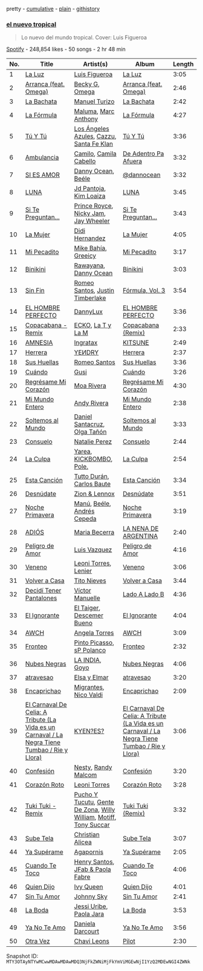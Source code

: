 pretty - [cumulative](/playlists/cumulative/37i9dQZF1DX07X8UDWKEwP.md) - [plain](/playlists/plain/37i9dQZF1DX07X8UDWKEwP) - [githistory](https://github.githistory.xyz/mackorone/spotify-playlist-archive/blob/main/playlists/plain/37i9dQZF1DX07X8UDWKEwP)

### [el nuevo tropical](https://open.spotify.com/playlist/37i9dQZF1DX07X8UDWKEwP)

> Lo nuevo del mundo tropical\. Cover: Luis Figueroa

[Spotify](https://open.spotify.com/user/spotify) - 248,854 likes - 50 songs - 2 hr 48 min

| No. | Title | Artist(s) | Album | Length |
|---|---|---|---|---|
| 1 | [La Luz](https://open.spotify.com/track/1nW7z9bBdVApMNrgvrqYMF) | [Luis Figueroa](https://open.spotify.com/artist/7waNCUQ1Ne7OoNHgqpgMZ7) | [La Luz](https://open.spotify.com/album/0BCkK4DlEhdJtoYNzWLMb0) | 3:05 |
| 2 | [Arranca \(feat\. Omega\)](https://open.spotify.com/track/6IdcyYfBz9LG3SWIKVyNgh) | [Becky G](https://open.spotify.com/artist/4obzFoKoKRHIphyHzJ35G3), [Omega](https://open.spotify.com/artist/1UjxAZqzphB1tsMb1aWBj0) | [Arranca \(feat\. Omega\)](https://open.spotify.com/album/3d0XlD9jrpNetVgDfsErG4) | 2:46 |
| 3 | [La Bachata](https://open.spotify.com/track/5ww2BF9slyYgNOk37BlC4u) | [Manuel Turizo](https://open.spotify.com/artist/0tmwSHipWxN12fsoLcFU3B) | [La Bachata](https://open.spotify.com/album/1TpGeAzOJgAGdPkcWl95r2) | 2:42 |
| 4 | [La Fórmula](https://open.spotify.com/track/5Fh9fyHRnSwKLo4asG6fEX) | [Maluma](https://open.spotify.com/artist/1r4hJ1h58CWwUQe3MxPuau), [Marc Anthony](https://open.spotify.com/artist/4wLXwxDeWQ8mtUIRPxGiD6) | [La Fórmula](https://open.spotify.com/album/5BMotNmzFRoGABaWM6YFI2) | 4:27 |
| 5 | [Tú Y Tú](https://open.spotify.com/track/6gnbz54mNEfB82Tl9pv5Z1) | [Los Ángeles Azules](https://open.spotify.com/artist/0ZCO8oVkMj897cKgFH7fRW), [Cazzu](https://open.spotify.com/artist/6w3SkAHYPsQ1bxV7VDlG5y), [Santa Fe Klan](https://open.spotify.com/artist/4tm8CEdm4pkQsEh4jIr9Yp) | [Tú Y Tú](https://open.spotify.com/album/4kWBOGoMzrHdXf4dGzBPXp) | 3:36 |
| 6 | [Ambulancia](https://open.spotify.com/track/5OPte07J5hRK1pTn0f7ldr) | [Camilo](https://open.spotify.com/artist/28gNT5KBp7IjEOQoevXf9N), [Camila Cabello](https://open.spotify.com/artist/4nDoRrQiYLoBzwC5BhVJzF) | [De Adentro Pa Afuera](https://open.spotify.com/album/1UTDgnpHmthIsdzSxbhpV2) | 3:32 |
| 7 | [SI ES AMOR](https://open.spotify.com/track/7JahThtCGJ9cdn6HWTWf9S) | [Danny Ocean](https://open.spotify.com/artist/5H1nN1SzW0qNeUEZvuXjAj), [Beéle](https://open.spotify.com/artist/7a0XAaPaK2aDSqa8p3QnC7) | [@dannocean](https://open.spotify.com/album/27588WrJksr8zu7ujmRsOA) | 3:32 |
| 8 | [LUNA](https://open.spotify.com/track/4lFKjvCI3fQ1yMuKvdEvGS) | [Jd Pantoja](https://open.spotify.com/artist/7yjRUA0Iz3VI4Kqa5oPJZK), [Kim Loaiza](https://open.spotify.com/artist/1QivQCLVipV61DiQiyV14A) | [LUNA](https://open.spotify.com/album/7zxhGn6Fq3pcpOpHAcOpAD) | 3:45 |
| 9 | [Si Te Preguntan...](https://open.spotify.com/track/20yLo8tCAM1LXixAdBf3f2) | [Prince Royce](https://open.spotify.com/artist/3MHaV05u0io8fQbZ2XPtlC), [Nicky Jam](https://open.spotify.com/artist/1SupJlEpv7RS2tPNRaHViT), [Jay Wheeler](https://open.spotify.com/artist/2cPqdH7XMvwaBJEVjheH8g) | [Si Te Preguntan...](https://open.spotify.com/album/4UDVt5eerRMk5hCMF1qek9) | 3:43 |
| 10 | [La Mujer](https://open.spotify.com/track/2GQ4ey8Dzq8ZkvW15yrl48) | [Didi Hernandez](https://open.spotify.com/artist/4BcT4O9HRp3BUIKTsNtwZH) | [La Mujer](https://open.spotify.com/album/40deup3Khxr7OdrwTtdog6) | 4:05 |
| 11 | [Mi Pecadito](https://open.spotify.com/track/5yrbKnKL9mKC61StX948w1) | [Mike Bahía](https://open.spotify.com/artist/1phfTBIocBW3UwqcYjaEN6), [Greeicy](https://open.spotify.com/artist/5dbaLmK5SHLLg8Z4CcTJpX) | [Mi Pecadito](https://open.spotify.com/album/2YsZcOI0c1Eyo0JlDAGwXD) | 3:17 |
| 12 | [Binikini](https://open.spotify.com/track/1Iy4dJWborISHY9FHWGKPD) | [Rawayana](https://open.spotify.com/artist/2AbQwU2cuEGfD465wCXlg2), [Danny Ocean](https://open.spotify.com/artist/5H1nN1SzW0qNeUEZvuXjAj) | [Binikini](https://open.spotify.com/album/7jAzRi4PeWM3E2MJnBmedj) | 3:03 |
| 13 | [Sin Fin](https://open.spotify.com/track/4BBTalxG6c1Aoai1x1EA5g) | [Romeo Santos](https://open.spotify.com/artist/5lwmRuXgjX8xIwlnauTZIP), [Justin Timberlake](https://open.spotify.com/artist/31TPClRtHm23RisEBtV3X7) | [Fórmula, Vol\. 3](https://open.spotify.com/album/3kGn13mW34Ookfj6yiY8BF) | 3:54 |
| 14 | [EL HOMBRE PERFECTO](https://open.spotify.com/track/5DcVcYoTmUnp90GuRCyfDT) | [DannyLux](https://open.spotify.com/artist/6ElqtIfQsAkEYypgfJIjeK) | [EL HOMBRE PERFECTO](https://open.spotify.com/album/3dtc12UnEQCJ4TSU4lRIAW) | 3:36 |
| 15 | [Copacabana \- Remix](https://open.spotify.com/track/5QNPsYAr31UzNJ0NlsYPVQ) | [ECKO](https://open.spotify.com/artist/2Jb9jVnCpWkXtoGznFJ6bF), [La T y La M](https://open.spotify.com/artist/1FxPMQ9A0882eNDx3ZkD6B) | [Copacabana \(Remix\)](https://open.spotify.com/album/3FBdw6cz2xafwzvukIVtuy) | 2:33 |
| 16 | [AMNESIA](https://open.spotify.com/track/6KjbyUdtrLdlBJx6883aO0) | [Ingratax](https://open.spotify.com/artist/62YF0FglEltB3CnVIjoko8) | [KITSUNE](https://open.spotify.com/album/3XAOgyv86vI7q0vVnDeOY8) | 2:49 |
| 17 | [Herrera](https://open.spotify.com/track/6iYurd8rUYCoQTAi1V9XUn) | [YEИDRY](https://open.spotify.com/artist/3Lk9AWrpD4bminO5LwmBOw) | [Herrera](https://open.spotify.com/album/2doRgShYH9yjuDKMi050AL) | 2:37 |
| 18 | [Sus Huellas](https://open.spotify.com/track/2NTMjOwveAazm5GS2wgDgw) | [Romeo Santos](https://open.spotify.com/artist/5lwmRuXgjX8xIwlnauTZIP) | [Sus Huellas](https://open.spotify.com/album/3dlSb1l960OG7kjmPvirXU) | 3:36 |
| 19 | [Cuándo](https://open.spotify.com/track/4cQBl4skiG56RMGpu1diV3) | [Gusi](https://open.spotify.com/artist/7GMRarEViKQmiTUMFZtrfe) | [Cuándo](https://open.spotify.com/album/7AFKnMLumDXDJlCr1N3pvp) | 3:26 |
| 20 | [Regrésame Mi Corazón](https://open.spotify.com/track/0d2qta4WaYv5x7idIIVxPq) | [Moa Rivera](https://open.spotify.com/artist/3SVGxBlWR0Cnamj9e2Ybmz) | [Regrésame Mi Corazón](https://open.spotify.com/album/2Qi49Wydfvou0IAwsx9RPy) | 4:30 |
| 21 | [Mi Mundo Entero](https://open.spotify.com/track/3NSpi51nrX9BkWUHN08QAJ) | [Andy Rivera](https://open.spotify.com/artist/7hIqJfRYGBWWT1Qxu6Cpd2) | [Mi Mundo Entero](https://open.spotify.com/album/072Mfoviq24EXm7lQXzqUw) | 2:38 |
| 22 | [Soltemos al Mundo](https://open.spotify.com/track/66irfMtLkQh7H2F5zLclp8) | [Daniel Santacruz](https://open.spotify.com/artist/4tLUnrSgMM7tT0zVs3wX61), [Olga Tañón](https://open.spotify.com/artist/4pv1Jo4PbYI8LMADJoTWjE) | [Soltemos al Mundo](https://open.spotify.com/album/70dAQDFwSbXPOWWYyEjagm) | 3:33 |
| 23 | [Consuelo](https://open.spotify.com/track/4T6Zp5YivNaBc63lxDw25i) | [Natalie Perez](https://open.spotify.com/artist/1Y99HOeRzRc27my6NJE3rE) | [Consuelo](https://open.spotify.com/album/1N6xTNae8l8OefNXZttihO) | 2:44 |
| 24 | [La Culpa](https://open.spotify.com/track/4lhzVEFzlYQiCbHhW4Shcv) | [Yarea](https://open.spotify.com/artist/2O4wnhTr4SO5ezY6WXI2Kl), [KICKBOMBO](https://open.spotify.com/artist/7A2htSu45kogVfNBMD4Xgh), [Pole.](https://open.spotify.com/artist/7D62OQfwvslnxJn9DkZm2F) | [La Culpa](https://open.spotify.com/album/4jiTKinVhkjwj7cCFm7ncQ) | 2:54 |
| 25 | [Esta Canción](https://open.spotify.com/track/27Y7e2ahXoIm3R5xhxlFan) | [Tutto Durán](https://open.spotify.com/artist/6J5DvhqOWQlM4RcdzePXEZ), [Carlos Baute](https://open.spotify.com/artist/3smfreCkyJt7bShaTYpG77) | [Esta Canción](https://open.spotify.com/album/4LUmjFFZc79AmtjhoPmhzr) | 3:34 |
| 26 | [Desnúdate](https://open.spotify.com/track/3lAPRVmezONEzjHgzOvh5m) | [Zion & Lennox](https://open.spotify.com/artist/21451j1KhjAiaYKflxBjr1) | [Desnúdate](https://open.spotify.com/album/5uLpJ330k49clXLzxyhHrf) | 3:51 |
| 27 | [Noche Primavera](https://open.spotify.com/track/2k27NZDlbYUf2Dfh7C2CQg) | [Manú](https://open.spotify.com/artist/3iyr6xJPyHx8ptqqzMHDVE), [Beéle](https://open.spotify.com/artist/7a0XAaPaK2aDSqa8p3QnC7), [Andrés Cepeda](https://open.spotify.com/artist/49Z1AvGeUaBSanPaOmplK6) | [Noche Primavera](https://open.spotify.com/album/6lI8JL80iNP4A8qzlGNqTG) | 3:19 |
| 28 | [ADIÓS](https://open.spotify.com/track/0oCg7mNg3DDcKsB5wfWo9r) | [Maria Becerra](https://open.spotify.com/artist/1DxLCyH42yaHKGK3cl5bvG) | [LA NENA DE ARGENTINA](https://open.spotify.com/album/55onwkSIEu5gEXdiJ6ssFG) | 2:40 |
| 29 | [Peligro de Amor](https://open.spotify.com/track/2m3A3DTNIgKDK5lXE8fowJ) | [Luis Vazquez](https://open.spotify.com/artist/00zeZxu1UPkn8DKqNxgnyw) | [Peligro de Amor](https://open.spotify.com/album/7uDds3pqM9U58hvICEmiCp) | 4:16 |
| 30 | [Veneno](https://open.spotify.com/track/0XuU7zwsQmeOOpLpFKJQJY) | [Leoni Torres](https://open.spotify.com/artist/1XXUv8GRyRqOXVuDwB5QaS), [Lenier](https://open.spotify.com/artist/4zWFlKgU4j7ryWg5nsOmU6) | [Veneno](https://open.spotify.com/album/3KaFtzUOQvjPAZDlPNL86r) | 3:06 |
| 31 | [Volver a Casa](https://open.spotify.com/track/7DgLzDFLp5GcsYuZWJSmNL) | [Tito Nieves](https://open.spotify.com/artist/4vOycwLXdkMMzpZW04VW5m) | [Volver a Casa](https://open.spotify.com/album/60bE7gawbgeAnOsbeCAMaX) | 3:44 |
| 32 | [Decidí Tener Pantalones](https://open.spotify.com/track/60AjFqriLK9hYqSF4BUgRL) | [Víctor Manuelle](https://open.spotify.com/artist/4N5fp4zhTsVITZTVfsXpc2) | [Lado A Lado B](https://open.spotify.com/album/2nPt3BGpcWAt2pU6FjQC5n) | 4:36 |
| 33 | [El Ignorante](https://open.spotify.com/track/3KdbrghT4Y4uiCC5Bo2NCI) | [El Taiger](https://open.spotify.com/artist/4PFgfReja3r59JaekHpeuf), [Descemer Bueno](https://open.spotify.com/artist/5luyt0SUvGkDMY4ILP6Qhl) | [El Ignorante](https://open.spotify.com/album/5s5OS8ox9J6dTzY2LY8A5a) | 4:04 |
| 34 | [AWCH](https://open.spotify.com/track/7Hi0EUe8Nh6oRw3rKzmAOH) | [Angela Torres](https://open.spotify.com/artist/6LZA6PhNCwUfHzqfpN1nYL) | [AWCH](https://open.spotify.com/album/4HcznvP4cIbOLyuvTJS6QA) | 3:09 |
| 35 | [Fronteo](https://open.spotify.com/track/3OUAwkS8ZabaD8k8gSG7YP) | [Pinto Picasso](https://open.spotify.com/artist/40DtWCtcmCd6GH8vKrDaJs), [sP Polanco](https://open.spotify.com/artist/3ZK68DhfWiJTIUZySAywPS) | [Fronteo](https://open.spotify.com/album/2P3hVbpOt0li6W0rolPeZC) | 2:32 |
| 36 | [Nubes Negras](https://open.spotify.com/track/4U7a6MMNOavmuNbpf0Xflb) | [LA INDIA](https://open.spotify.com/artist/3NIZFmehJM8YiGpCdihlck), [Goyo](https://open.spotify.com/artist/2ECiXSK7umi1luAaQyrCUX) | [Nubes Negras](https://open.spotify.com/album/011TN0rPa3Kzv2TLpAh6Wl) | 4:06 |
| 37 | [atravesao](https://open.spotify.com/track/00HU2RYUeBcOVJPbdOtdJ2) | [Elsa y Elmar](https://open.spotify.com/artist/5nKGeITSNCVP76muyOlszy) | [atravesao](https://open.spotify.com/album/2NQf4yrGL2SCUFvOYIKdFr) | 3:20 |
| 38 | [Encaprichao](https://open.spotify.com/track/1d2UAejVm1DMf78pfick1d) | [Migrantes](https://open.spotify.com/artist/48R2gYdPKtfnfKAzhSVPUx), [Nico Valdi](https://open.spotify.com/artist/0uxYECT7XqHNccQAg5Uhe4) | [Encaprichao](https://open.spotify.com/album/0kfRkigR4yiYk7dKVBVfCz) | 2:09 |
| 39 | [El Carnaval De Celia: A Tribute \(La Vida es un Carnaval / La Negra Tiene Tumbao / Rie y Llora\)](https://open.spotify.com/track/0Upe0FIOS01lwUu7d4WSrR) | [KYEN?ES?](https://open.spotify.com/artist/7clZc3rkBtBtHiZtwmkXXx) | [El Carnaval De Celia: A Tribute \(La Vida es un Carnaval / La Negra Tiene Tumbao / Rie y Llora\)](https://open.spotify.com/album/3lzryn2k5cSfBNzivYMJCT) | 3:06 |
| 40 | [Confesión](https://open.spotify.com/track/30tXcc5r01WeunVJfwrtsE) | [Nesty](https://open.spotify.com/artist/5ea5Ly7r7aR3kaQQteUDmg), [Randy Malcom](https://open.spotify.com/artist/3yjUmIEZOYU9i9cU9uJGIZ) | [Confesión](https://open.spotify.com/album/1A7jMjI0yYImnTED4kiv0L) | 3:20 |
| 41 | [Corazón Roto](https://open.spotify.com/track/64NCHXiLhpgX0n9bgAnAaE) | [Leoni Torres](https://open.spotify.com/artist/1XXUv8GRyRqOXVuDwB5QaS) | [Corazón Roto](https://open.spotify.com/album/4tf4JOp2NMGrOFTje7rg2A) | 3:28 |
| 42 | [Tuki Tuki \- Remix](https://open.spotify.com/track/7gmR3coJOnqOyflVzSUrw0) | [Pucho Y Tucutu](https://open.spotify.com/artist/6q6sntFmzW5GgUFzAagcrh), [Gente De Zona](https://open.spotify.com/artist/2cy1zPcrFcXAJTP0APWewL), [Willy William](https://open.spotify.com/artist/4RSyJzf7ef6Iu2rnLdabNq), [Motiff](https://open.spotify.com/artist/5yjh35rXozitS6KLyjicLj), [Tony Succar](https://open.spotify.com/artist/17S2mEKDY4xHBWCy9kAPzk) | [Tuki Tuki \(Remix\)](https://open.spotify.com/album/5h1TiL97try0MmWV5zNLuz) | 3:32 |
| 43 | [Sube Tela](https://open.spotify.com/track/2ZSO65g1JGMNiyftPfXO7w) | [Christian Alicea](https://open.spotify.com/artist/7e3WPrCLa3zHg6Er0lq7mp) | [Sube Tela](https://open.spotify.com/album/0OW0rzFBUtjViPP6SB2IBs) | 3:07 |
| 44 | [Ya Supérame](https://open.spotify.com/track/0jPKUwIK6xiB5xZWXoYGXk) | [Agapornis](https://open.spotify.com/artist/27Yc5RzJf27tJfqezJnHY1) | [Ya Supérame](https://open.spotify.com/album/7yMrWYOXO2U8ZTl8DT8sE1) | 2:05 |
| 45 | [Cuando Te Toco](https://open.spotify.com/track/5KrZNf2oVTpfyp1X9p4LrG) | [Henry Santos](https://open.spotify.com/artist/1cUfMJtWJXfhTQvYGJQtaF), [JFab & Paola Fabre](https://open.spotify.com/artist/1652mfhXA8ApJ7devxmKds) | [Cuando Te Toco](https://open.spotify.com/album/01wsqbA8Ck8vfThIO3MTVR) | 4:06 |
| 46 | [Quien Dijo](https://open.spotify.com/track/23EalGl7ADnaoAKrNExMFn) | [Ivy Queen](https://open.spotify.com/artist/6p2442ymrT9lZEuCZJdYcH) | [Quien Dijo](https://open.spotify.com/album/4INTFlZm9BIHHeDXwu0K7U) | 4:01 |
| 47 | [Sin Tu Amor](https://open.spotify.com/track/3fWAe3mBB6PfCMGocEiwbl) | [Johnny Sky](https://open.spotify.com/artist/3EVZsBWq5KqdtS6eVNHN8d) | [Sin Tu Amor](https://open.spotify.com/album/6yjjKUSBZeIOfJCuSHmPla) | 2:41 |
| 48 | [La Boda](https://open.spotify.com/track/4CsyqrI7t6XrSphpyKURWe) | [Jessi Uribe](https://open.spotify.com/artist/3SN7I8KV2qBwTCZ4aNDcbS), [Paola Jara](https://open.spotify.com/artist/6y4IOQcDIDg6I1OEKf2oJk) | [La Boda](https://open.spotify.com/album/7m3opM6Ym3lwm8XREuW4PZ) | 3:53 |
| 49 | [Ya No Te Amo](https://open.spotify.com/track/4oEHUVWr6GnvaszaHqSdoi) | [Daniela Darcourt](https://open.spotify.com/artist/4exGY59juoSimpcH1NiuaR) | [Ya No Te Amo](https://open.spotify.com/album/70clE19xMTQeZRbMx5DIMM) | 3:56 |
| 50 | [Otra Vez](https://open.spotify.com/track/4PAZkIDhWvMJMF6nO3HyJX) | [Chavi Leons](https://open.spotify.com/artist/2NpvOJUmcKkw4BEVsVbUcx) | [Pilot](https://open.spotify.com/album/3iGoLRveNIQ2I4ibGbzXi4) | 2:30 |

Snapshot ID: `MTY3OTAyNTYwMCwwMDAwMDAwMDQ3NjFkZWNiMjFkYmViMGEwNjI1YzQ2MDEwNGI4ZWNk`
